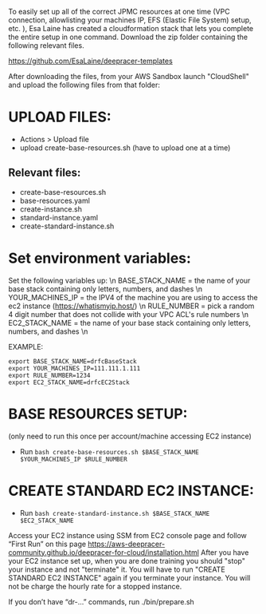 
To easily set up all of the correct JPMC resources at one time (VPC connection, allowlisting your machines IP, EFS (Elastic File System) setup, etc. ), Esa Laine has created a cloudformation stack that lets you complete the entire setup in one command.  Download the zip folder containing the following relevant files.

https://github.com/EsaLaine/deepracer-templates

After downloading the files, from your AWS Sandbox launch "CloudShell" and upload the following files from that folder:

# UPLOAD FILES:
- Actions > Upload file
- upload create-base-resources.sh (have to upload one at a time)

## Relevant files:
- create-base-resources.sh
- base-resources.yaml
- create-instance.sh
- standard-instance.yaml 
- create-standard-instance.sh

# Set environment variables:
Set the following variables up:  \n
BASE_STACK_NAME = the name of your base stack containing only letters, numbers, and dashes  \n
YOUR_MACHINES_IP = the IPV4 of the machine you are using to access the ec2 instance (https://whatismyip.host/)   \n
RULE_NUMBER = pick a random 4 digit number that does not collide with your VPC ACL's rule numbers  \n
EC2_STACK_NAME = the name of your base stack containing only letters, numbers, and dashes  \n

EXAMPLE:
```
export BASE_STACK_NAME=drfcBaseStack
export YOUR_MACHINES_IP=111.111.1.111
export RULE_NUMBER=1234
export EC2_STACK_NAME=drfcEC2Stack
```


# BASE RESOURCES SETUP:
(only need to run this once per account/machine accessing EC2 instance)
- Run ```bash create-base-resources.sh $BASE_STACK_NAME $YOUR_MACHINES_IP $RULE_NUMBER```


# CREATE STANDARD EC2 INSTANCE:
- Run ```bash create-standard-instance.sh $BASE_STACK_NAME $EC2_STACK_NAME```


Access your EC2 instance using SSM from EC2 console page and follow “First Run” on this page https://aws-deepracer-community.github.io/deepracer-for-cloud/installation.html 
After you have your EC2 instance set up, when you are done training you should "stop" your instance and not "terminate" it. You will have to run "CREATE STANDARD EC2 INSTANCE" again if you terminate your instance. You will not be charge the hourly rate for a stopped instance.

If you don’t have “dr-…” commands, run ./bin/prepare.sh


